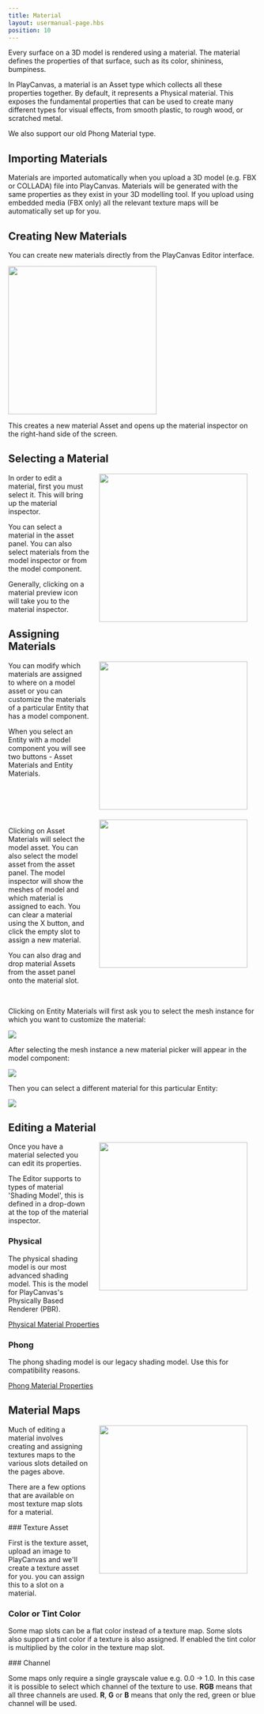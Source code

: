 ```yaml
---
title: Material
layout: usermanual-page.hbs
position: 10
---
```


Every surface on a 3D model is rendered using a material. The material defines the properties of that surface, such as its color, shininess, bumpiness.

In PlayCanvas, a material is an Asset type which collects all these properties together. By default, it represents a Physical material. This exposes the fundamental properties that can be used to create many different types for visual effects, from smooth plastic, to rough wood, or scratched metal.

We also support our old Phong Material type.

## Importing Materials

Materials are imported automatically when you upload a 3D model (e.g. FBX or COLLADA) file into PlayCanvas. Materials will be generated with the same properties as they exist in your 3D modelling tool. If you upload using embedded media (FBX only) all the relevant texture maps will be automatically set up for you.

## Creating New Materials

You can create new materials directly from the PlayCanvas Editor interface.

<img src="/images/user-manual/assets/materials/create-asset-menu.jpg" style="width: 300px;" />

This creates a new material Asset and opens up the material inspector on the right-hand side of the screen.

## Selecting a Material

<img src="/images/user-manual/assets/materials/model-inspector-simple.jpg" style="width: 300px; float:right; padding: 20px; padding-top: 0px;" />

In order to edit a material, first you must select it. This will bring up the material inspector.

You can select a material in the asset panel. You can also select materials from the model inspector or from the model component.

Generally, clicking on a material preview icon will take you to the material inspector.

## Assigning Materials

<img src="/images/user-manual/assets/materials/model.png" style="width: 300px; float: right; padding: 20px; padding-top: 0px;" />

You can modify which materials are assigned to where on a model asset or you can customize the materials of a particular Entity that has a model component.

When you select an Entity with a model component you will see two buttons - Asset Materials and Entity Materials.

<br style="clear:both;" />

<img src="/images/user-manual/assets/materials/model-inspector-free-slot.jpg" style="width: 300px; float: right; padding: 20px; padding-top: 0px;" />

Clicking on Asset Materials will select the model asset. You can also select the model asset from the asset panel. The model inspector will show the meshes of model and which material is assigned to each. You can clear a material using the X button, and click the empty slot to assign a new material.

You can also drag and drop material Assets from the asset panel onto the material slot.

<br style="clear:both;" />

Clicking on Entity Materials will first ask you to select the mesh instance for which you want to customize the material:

<img src="/images/user-manual/assets/materials/select.png" style="max-width: 100%" />

After selecting the mesh instance a new material picker will appear in the model component:

<img src="/images/user-manual/assets/materials/selected.png" style="max-width: 100%" />

Then you can select a different material for this particular Entity:

<img src="/images/user-manual/assets/materials/overridden.png" style="max-width: 100%" />

<br style="clear:both;" />

## Editing a Material

<img src="/images/user-manual/assets/materials/material-inspector.jpg" style="width: 300px; float: right; padding: 20px; padding-top: 0px;" />

Once you have a material selected you can edit its properties.

The Editor supports to types of material 'Shading Model', this is defined in a drop-down at the top of the material inspector.

### Physical

The physical shading model is our most advanced shading model. This is the model for PlayCanvas's Physically Based Renderer (PBR).

[Physical Material Properties][1]

### Phong

The phong shading model is our legacy shading model. Use this for compatibility reasons.

[Phong Material Properties][2]

## Material Maps

<img src="/images/user-manual/assets/materials/material-map-slot.jpg" style="width: 300px; float: right; padding: 20px; padding-top: 0px;" />

Much of editing a material involves creating and assigning textures maps to the various slots detailed on the pages above.

There are a few options that are available on most texture map slots for a material.

### Texture Asset

First is the texture asset, upload an image to PlayCanvas and we'll create a texture asset for you. you can assign this to a slot on a material.

### Color or Tint Color

Some map slots can be a flat color instead of a texture map. Some slots also support a tint color if a texture is also assigned. If enabled the tint color is multiplied by the color in the texture map slot.

### Channel

Some maps only require a single grayscale value e.g. 0.0 -> 1.0. In this case it is possible to select which channel of the texture to use. **RGB** means that all three channels are used. **R**, **G** or **B** means that only the red, green or blue channel will be used.

[1]: /user-manual/assets/materials/physical-material
[2]: /user-manual/assets/materials/phong-material
